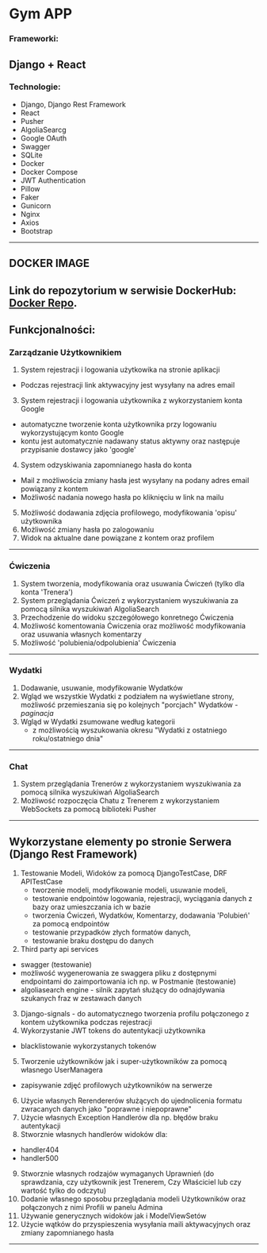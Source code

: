 # Gym APP

### Frameworki:
Django + React
---
### Technologie:
- Django, Django Rest Framework
- React
- Pusher
- AlgoliaSearcg
- Google OAuth
- Swagger
- SQLite
- Docker
- Docker Compose
- JWT Authentication
- Pillow
- Faker
- Gunicorn
- Nginx
- Axios
- Bootstrap
---

## DOCKER IMAGE
Link do repozytorium w serwisie DockerHub: [Docker Repo](https://hub.docker.com/repository/docker/skwdebski/gym-app/general).
---
## Funkcjonalności:

### Zarządzanie Użytkownikiem
1. System rejestracji i logowania użytkowika na stronie aplikacji
- Podczas rejestracji link aktywacyjny jest wysyłany na adres email
3. System rejestracji i logowania użytkownika z wykorzystaniem konta Google
- automatyczne tworzenie konta użytkownika przy logowaniu wykorzystującym konto Google
- kontu jest automatycznie nadawany status aktywny oraz następuje przypisanie dostawcy jako 'google'
4. System odzyskiwania zapomnianego hasła do konta
- Mail z możliwościa zmiany hasła jest wysyłany na podany adres email powiązany z kontem
- Możliwość nadania nowego hasła po kliknięciu w link na mailu
5. Możliwość dodawania zdjęcia profilowego, modyfikowania 'opisu' użytkownika
6. Możliwość zmiany hasła po zalogowaniu
7. Widok na aktualne dane powiązane z kontem oraz profilem
---
### Ćwiczenia
1. System tworzenia, modyfikowania oraz usuwania Ćwiczeń (tylko dla konta 'Trenera')
2. System przeglądania Ćwiczeń z wykorzystaniem wyszukiwania za pomocą silnika wyszukiwań AlgoliaSearch
3. Przechodzenie do widoku szczegółowego konretnego Ćwiczenia
4. Możliwość komentowania Ćwiczenia oraz możliwość modyfikowania oraz usuwania własnych komentarzy
5. Możliwość 'polubienia/odpolubienia' Ćwiczenia
---
### Wydatki
 1. Dodawanie, usuwanie, modyfikowanie Wydatków
 2. Wgląd we wszystkie Wydatki z podziałem na wyświetlane strony, możliwość przemieszania się po kolejnych "porcjach" Wydatków - *paginacja*
 3. Wgląd w Wydatki zsumowane według kategorii
    - z możliwością wyszukowania okresu "Wydatki z ostatniego roku/ostatniego dnia"
---    
### Chat
1. System przeglądania Trenerów z wykorzystaniem wyszukiwania za pomocą silnika wyszukiwań AlgoliaSearch
2. Możliwość rozpoczęcia Chatu z Trenerem z wykorzystaniem WebSockets za pomocą biblioteki Pusher
---

## Wykorzystane elementy po stronie Serwera (Django Rest Framework)

1. Testowanie Modeli, Widoków za pomocą DjangoTestCase, DRF APITestCase
   - tworzenie modeli, modyfikowanie modeli, usuwanie modeli,
   - testowanie endpointów logowania, rejestracji, wyciągania danych z bazy oraz umieszczania ich w bazie
   - tworzenia Ćwiczeń, Wydatków, Komentarzy, dodawania 'Polubień' za pomocą endpointów
   - testowanie przypadków złych formatów danych,
   - testowanie braku dostępu do danych
2. Third party api services
- swagger (testowanie)
- możliwość wygenerowania ze swaggera pliku z dostępnymi endpointami do zaimportowania ich np. w Postmanie (testowanie)
- algoliasearch engine - silnik zapytań służący do odnajdywania szukanych fraz w zestawach danych
3. Django-signals - do automatycznego tworzenia profilu połączonego z kontem użytkownika podczas rejestracji
4. Wykorzystanie JWT tokens do autentykacji użytkownika
  - blacklistowanie wykorzystanych tokenów
5. Tworzenie użytkowników jak i super-użytkowników za pomocą własnego UserManagera
- zapisywanie zdjęć profilowych użytkowników na serwerze
6. Użycie własnych Rerendererów służących do ujednolicenia formatu zwracanych danych jako "poprawne i niepoprawne"
7. Użycie własnych Exception Handlerów dla np. błędów braku autentykacji
8. Stworznie własnych handlerów widoków dla:
  - handler404
  - handler500
9. Stworznie własnych rodzajów wymaganych Uprawnień (do sprawdzania, czy użytkownik jest Trenerem, Czy Właściciel lub czy wartość tylko do odczytu)
10. Dodanie własnego sposobu przeglądania modeli Użytkowników oraz połączonych z nimi Profili w panelu Admina
11. Używanie generycznych widoków jak i ModelViewSetów
12. Użycie wątków do przyspieszenia wysyłania maili aktywacyjnych oraz zmiany zapomnianego hasła
---
   
